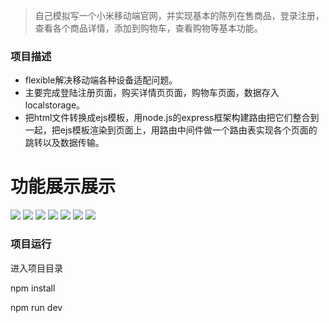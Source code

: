 >自己模拟写一个小米移动端官网，并实现基本的陈列在售商品，登录注册，
查看各个商品详情，添加到购物车，查看购物等基本功能。

### 项目描述

- flexible解决移动端各种设备适配问题。
- 主要完成登陆注册页面，购买详情页页面，购物车页面，数据存入localstorage。
- 把html文件转换成ejs模板，用node.js的express框架构建路由把它们整合到一起，把ejs模板渲染到页面上，用路由中间件做一个路由表实现各个页面的跳转以及数据传输。

# 功能展示展示

![](public/assets/index.png)
![](public/assets/user.png)
![](public/assets/signin.png)
![](public/assets/signup.png)
![](public/assets/view1.png)
![](public/assets/view2.png)
![](public/assets/cart.png)

### 项目运行

进入项目目录

npm install

npm run dev
